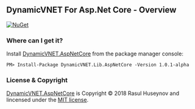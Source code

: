 ## DynamicVNET For Asp.Net Core - Overview
[![NuGet](https://img.shields.io/badge/nuget-1.0.1_alpha-blue.svg)](https://www.nuget.org/packages/DynamicVNET.Lib.AspNetCore/1.0.1-alpha)

### Where can I get it?

Install [DynamicVNET.AspNetCore](https://www.nuget.org/packages/DynamicVNET.Lib.AspNetCore/) from the package manager console:

```
PM> Install-Package DynamicVNET.Lib.AspNetCore -Version 1.0.1-alpha
```

### License & Copyright

[DynamicVNET.AspNetCore](https://github.com/rasulhsn/DynamicVNET.AspNetCore) is Copyright © 2018 Rasul Huseynov and lincensed under the [MIT license](https://github.com/rasulhsn/DynamicVNET.AspNetCore/blob/master/LICENSE).
